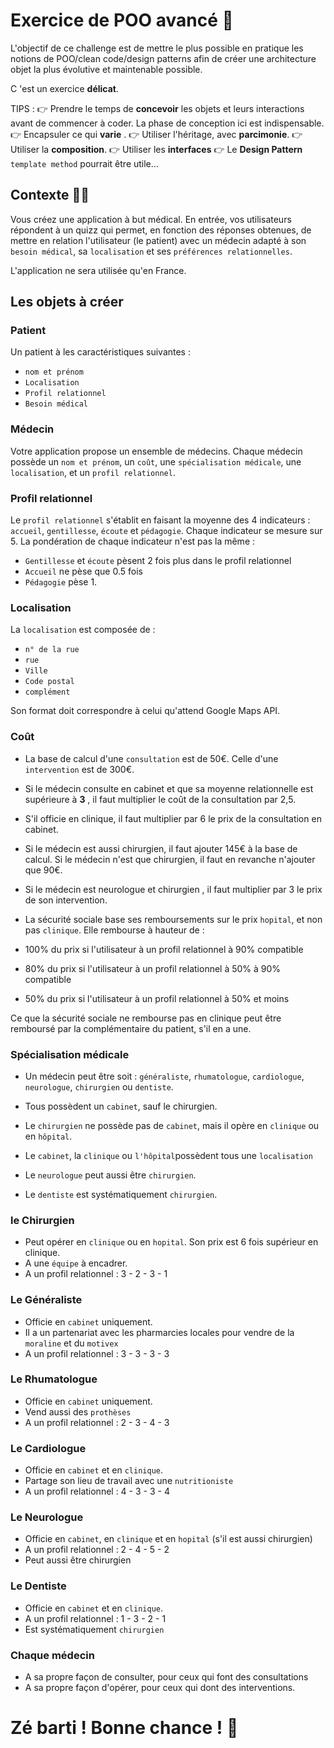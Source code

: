 
# Exercice de POO avancé 🤯

L'objectif de ce challenge est de mettre le plus possible en pratique les notions de POO/clean code/design patterns afin de créer une architecture objet la plus évolutive et maintenable possible.

C 'est un exercice **délicat**. 


TIPS : 
👉 Prendre le temps de **concevoir** les objets et leurs interactions avant de commencer à coder. La phase de conception ici est indispensable. 
👉 Encapsuler ce qui **varie** .
👉 Utiliser l'héritage, avec **parcimonie**. 
👉 Utiliser la **composition**.
👉 Utiliser les **interfaces** 
👉 Le **Design Pattern** `template method`  pourrait être utile...


## Contexte 👨‍⚕️

Vous créez une application à but médical. En entrée, vos utilisateurs répondent à un quizz qui permet, en fonction des réponses obtenues, de mettre en relation l'utilisateur (le patient) avec un médecin adapté à son `besoin médical`, sa `localisation` et ses `préférences relationnelles`.

L'application ne sera utilisée qu'en France. 

  

## Les objets à créer

  ### Patient
  Un patient à les caractéristiques suivantes : 
  * `nom et prénom`
  * `Localisation`
  * `Profil relationnel`
  * `Besoin médical`


### Médecin

Votre application propose un ensemble de médecins. Chaque médecin possède un `nom et prénom`, un `coût`, une `spécialisation médicale`, une `localisation`, et un `profil relationnel`.

  
  

### Profil relationnel

Le `profil relationnel` s'établit en  faisant la moyenne des 4 indicateurs : `accueil`, `gentillesse`, `écoute` et `pédagogie`. Chaque indicateur se mesure sur 5. La pondération de chaque indicateur n'est pas la même : 
* `Gentillesse` et `écoute` pèsent 2 fois plus dans le profil relationnel
* `Accueil` ne pèse que 0.5 fois
* `Pédagogie` pèse 1.

  
  

### Localisation

La `localisation` est composée de :
*  `n° de la rue`
* `rue`
* `Ville`
*  `Code postal`
*  `complément`

Son format doit correspondre à celui qu'attend Google Maps API.

  

### Coût

* La base de calcul d'une `consultation` est de 50€. Celle d'une `intervention` est de 300€.

* Si le médecin consulte en cabinet et que sa moyenne relationnelle est supérieure à **3** , il faut multiplier le coût de la consultation par 2,5.

* S'il officie en clinique, il faut multiplier par 6 le prix de la consultation en cabinet.

* Si le médecin est aussi chirurgien, il faut ajouter 145€ à la base de calcul. Si le médecin n'est que chirurgien, il faut en revanche n'ajouter que 90€.

* Si le médecin est neurologue et chirurgien , il faut multiplier par 3 le prix de son intervention.

* La sécurité sociale base ses remboursements sur le prix `hopital`, et non pas `clinique`. Elle rembourse à hauteur de :

* 100% du prix si l'utilisateur à un profil relationnel à 90% compatible

* 80% du prix si l'utilisateur à un profil relationnel à 50% à 90% compatible

* 50% du prix si l'utilisateur à un profil relationnel à 50% et moins

Ce que la sécurité sociale ne rembourse pas en clinique peut être remboursé par la complémentaire du patient, s'il en a une. 

  

### Spécialisation médicale

* Un médecin peut être soit : `généraliste`, `rhumatologue`, `cardiologue`, `neurologue`, `chirurgien` ou `dentiste`.

* Tous possèdent un `cabinet`, sauf le chirurgien.
* Le `chirurgien` ne possède pas de `cabinet`, mais il opère en `clinique` ou en `hôpital`. 

* Le `cabinet`, la  `clinique` ou `l'hôpital`possèdent tous une `localisation`

* Le `neurologue` peut aussi être `chirurgien`.

* Le `dentiste` est systématiquement `chirurgien`.

  

### le Chirurgien

* Peut opérer en `clinique` ou en `hopital`. Son prix est 6 fois supérieur en clinique.
* A une `équipe` à encadrer.
* A  un profil relationnel : 3 - 2 - 3 - 1

  

### Le Généraliste

* Officie en `cabinet` uniquement. 
* Il a un partenariat avec les pharmarcies locales pour vendre de la `moraline` et du `motivex`
* A un profil relationnel : 3 - 3 - 3 - 3


### Le Rhumatologue

* Officie en `cabinet` uniquement. 
* Vend aussi des `prothèses`
* A un profil relationnel : 2 - 3 - 4 - 3


### Le Cardiologue

* Officie en `cabinet` et en `clinique`. 
* Partage son lieu de travail avec une `nutritioniste`
* A un profil relationnel : 4 - 3 - 3 - 4

### Le Neurologue

* Officie en `cabinet`, en `clinique` et en `hopital` (s'il est aussi chirurgien)
* A un profil relationnel : 2 - 4 - 5 - 2
* Peut aussi être chirurgien 

### Le Dentiste

* Officie en `cabinet` et en `clinique`. 
* A un profil relationnel : 1 - 3 - 2 - 1
* Est systématiquement `chirurgien`

### Chaque médecin
* A sa propre façon de consulter, pour ceux qui font des consultations
* A sa propre façon d'opérer, pour ceux qui dont des interventions.
 

  

# Zé barti ! Bonne chance ! 🤩
